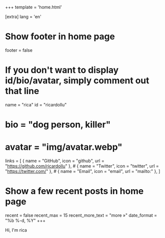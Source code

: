 +++
template = 'home.html'

[extra]
lang = 'en'

# Show footer in home page
footer = false

# If you don't want to display id/bio/avatar, simply comment out that line
name = "rica"
id = "ricardollu"
# bio = "dog person, killer"
# avatar = "img/avatar.webp"
links = [
    { name = "GitHub", icon = "github", url = "https://github.com/ricardollu" },
    # { name = "Twitter", icon = "twitter", url = "https://twitter.com/<your-username>" },
    # { name = "Email", icon = "email", url = "mailto:<your-email-address>" },
]

# Show a few recent posts in home page
recent = false
recent_max = 15
recent_more_text = "more »"
date_format = "%b %-d, %Y"
+++

Hi, I'm rica
